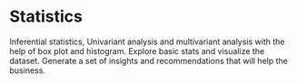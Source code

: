 # Statistics
Inferential statistics, Univariant analysis and multivariant analysis with the help of box plot and histogram.
Explore basic stats and visualize the dataset.
Generate a set of insights and recommendations that will help the business.
